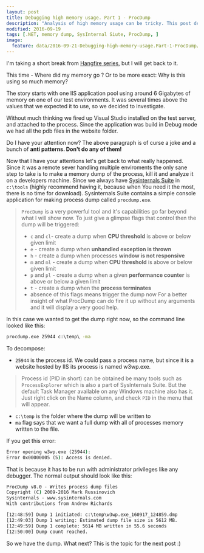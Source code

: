 ```yaml
---
layout: post
title: Debugging high memory usage. Part 1 - ProcDump 
description: "Analysis of high memory usage can be tricky. This post describes the first steps needed in most cases - how to create a memory dump of the process."
modified: 2016-09-19
tags: [.NET, memory dump, SysInternal Siute, ProcDump, ]
image:
  feature: data/2016-09-21-Debugging-high-memory-usage.Part-1-ProcDump/logo.png
---
```


I'm taking a short break from [Hangfire series](/Don't-do-it/), but I will get back to it.

This time - Where did my memory go ? Or to be more exact: Why is this using so much memory?

The story starts with one IIS application pool using around 6 Gigabytes of memory on one of our test environments. It was several times above the values that we expected it to use, so we decided to investigate.

Without much thinking we fired up Visual Studio installed on the test server, and attached to the process. Since the application was build in Debug mode we had all the pdb files in the website folder. 

Do I have your attention now? The above paragraph is of curse a joke and a bunch of **anti patterns. Don't do any of them!**

<!--MORE-->
Now that I have your attentions let's get back to what really happened. Since it was a remote sever handling multiple enviroments the only sane step to take is to make a memory dump of the process, kill it and analyze it on a developers machine. Since we always have [Sysinternals Suite](https://technet.microsoft.com/en-us/sysinternals/bb842062.aspx?f=255&MSPPError=-2147217396) in `c:\tools` (highly recommend having it, because when You need it the most, there is no time for download). Sysinternals Suite contains a simple console application for making process dump called `procdump.exe`. 

> `ProcDump` is a very powerful tool and it's capabilities go far beyond what I will show now. To just give a glimpse flags that control then the dump will be triggered:
>
> - `c` and `cl`- create a dump when **CPU threshold** is above or below given limit
> - `e` -  create a dump when **unhandled exception is thrown**
> - `h` - create a dump when processes **window is not responsive**
> - `m` and `ml` -  create a dump when **CPU threshold** is above or below given limit
> - `p` and `pl` - create a dump when a given **performance counter** is above or below a given limit
> - `t` - create a dump when the **process terminates**
> - absence of this flags means trigger the dump now
> For a better insight of what ProcDump can do fire it up without any arguments and it will display a very good help.

In this case we wanted to get the dump right now, so the command line looked like this:

```cmd
procdump.exe 25944 c:\temp\ -ma
```  

To decompose:

- `25944` is the process id. We could pass a process name, but since it is a website hosted by IIS its process is named w3wp.exe.

> Process id (PID in short) can be obtained be many tools such as `ProcessExplorer` which is also a part of SysInternals Suite. But the default Task Manager available on any Windows machine also has it. 
> Just right click on the Name column, and check `PID` in the menu that will appear.

- `c:\temp` is the folder where the dump will be written to 
- `ma` flag says that we want a full dump with all of processes memory written to the file.

If you get this error:

```cmd
Error opening w3wp.exe (25944):
Error 0x00000005 (5): Access is denied.
```

That is because it has to be run with administrator privileges like any debugger. The normal output should look like this:

```cmd
ProcDump v8.0 - Writes process dump files
Copyright (C) 2009-2016 Mark Russinovich
Sysinternals - www.sysinternals.com
With contributions from Andrew Richards

[12:48:59] Dump 1 initiated: c:\temp\w3wp.exe_160917_124859.dmp
[12:49:03] Dump 1 writing: Estimated dump file size is 5612 MB.
[12:49:59] Dump 1 complete: 5614 MB written in 55.6 seconds
[12:50:00] Dump count reached.
```
  
So we have the dump. What next? This is the topic for the next post :)
